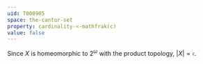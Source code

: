 ```yaml
---
uid: T000905
space: the-cantor-set
property: cardinality-<-mathfrak(c)
value: false
---
```

Since $X$ is homeomorphic to $2^\omega$ with the product topology, $|X| = \mathfrak{c}$.

